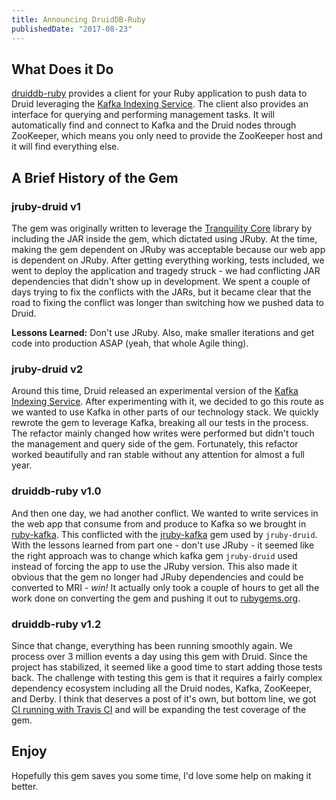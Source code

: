 ```yaml
---
title: Announcing DruidDB-Ruby
publishedDate: "2017-08-23"
---
```


## What Does it Do

[druiddb-ruby](https://github.com/andremleblanc/druiddb-ruby) provides a client for your Ruby application to push data to Druid leveraging the [Kafka Indexing Service](http://druid.io/docs/latest/development/extensions-core/kafka-ingestion.html). The client also provides an interface for querying and performing management tasks. It will automatically find and connect to Kafka and the Druid nodes through ZooKeeper, which means you only need to provide the ZooKeeper host and it will find everything else.

## A Brief History of the Gem

### jruby-druid v1
The gem was originally written to leverage the [Tranquility Core](https://github.com/druid-io/tranquility) library by including the JAR inside the gem, which dictated using JRuby. At the time, making the gem dependent on JRuby was acceptable because our web app is dependent on JRuby. After getting everything working, tests included, we went to deploy the application and tragedy struck - we had conflicting JAR dependencies that didn't show up in development. We spent a couple of days trying to fix the conflicts with the JARs, but it became clear that the road to fixing the conflict was longer than switching how we pushed data to Druid.

**Lessons Learned:** Don't use JRuby. Also, make smaller iterations and get code into production ASAP (yeah, that whole Agile thing).

### jruby-druid v2
Around this time, Druid released an experimental version of the [Kafka Indexing Service](http://druid.io/docs/latest/development/extensions-core/kafka-ingestion.html). After experimenting with it, we decided to go this route as we wanted to use Kafka in other parts of our technology stack. We quickly rewrote the gem to leverage Kafka, breaking all our tests in the process. The refactor mainly changed how writes were performed but didn't touch the management and query side of the gem. Fortunately, this refactor worked beautifully and ran stable without any attention for almost a full year.

### druiddb-ruby v1.0
And then one day, we had another conflict. We wanted to write services in the web app that consume from and produce to Kafka so we brought in [ruby-kafka](https://github.com/zendesk/ruby-kafka). This conflicted with the [jruby-kafka](https://github.com/joekiller/jruby-kafka) gem used by `jruby-druid`. With the lessons learned from part one - don't use JRuby - it seemed like the right approach was to change which kafka gem `jruby-druid` used instead of forcing the app to use the JRuby version. This also made it obvious that the gem no longer had JRuby dependencies and could be converted to MRI - *win!* It actually only took a couple of hours to get all the work done on converting the gem and pushing it out to [rubygems.org](https://rubygems.org/gems/druiddb).

### druiddb-ruby v1.2
Since that change, everything has been running smoothly again. We process over 3 million events a day using this gem with Druid. Since the project has stabilized, it seemed like a good time to start adding those tests back. The challenge with testing this gem is that it requires a fairly complex dependency ecosystem including all the Druid nodes, Kafka, ZooKeeper, and Derby. I think that deserves a post of it's own, but bottom line, we got [CI running with Travis CI](https://travis-ci.org/andremleblanc/druiddb-ruby) and will be expanding the test coverage of the gem.

## Enjoy

Hopefully this gem saves you some time, I'd love some help on making it better.

